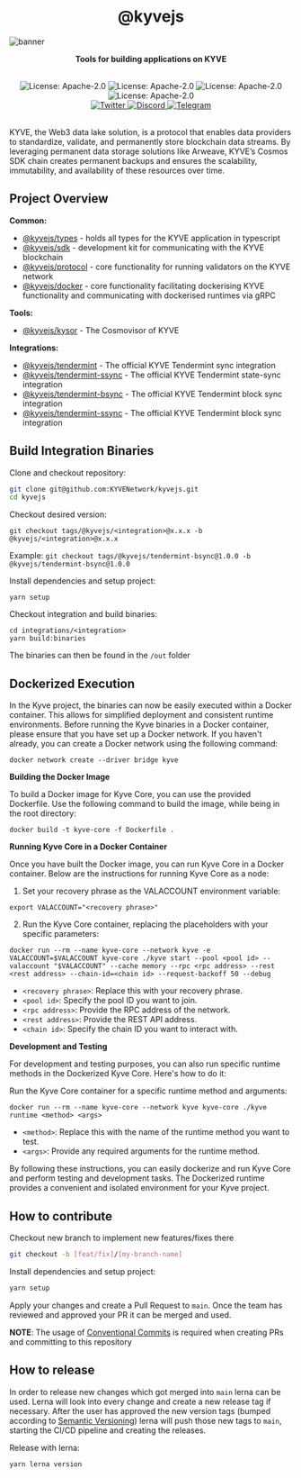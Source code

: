 <div align="center">
  <h1>@kyvejs</h1>
</div>

![banner](https://arweave.net/RkC-azeak1eOQGOLSaPNzHo-ORc-cWgnmdJnSScedFE)

<p align="center">
<strong>Tools for building applications on KYVE</strong>
</p>

<br/>

<div align="center">
  <img alt="License: Apache-2.0" src="https://badgen.net/github/license/KYVENetwork/kyvejs?color=green" />

  <img alt="License: Apache-2.0" src="https://badgen.net/github/stars/KYVENetwork/kyvejs?color=green" />

  <img alt="License: Apache-2.0" src="https://badgen.net/github/contributors/KYVENetwork/kyvejs?color=green" />

  <img alt="License: Apache-2.0" src="https://badgen.net/github/releases/KYVENetwork/kyvejs?color=green" />
</div>

<div align="center">
  <a href="https://twitter.com/KYVENetwork" target="_blank">
    <img alt="Twitter" src="https://badgen.net/badge/icon/twitter?icon=twitter&label" />
  </a>
  <a href="https://discord.com/invite/kyve" target="_blank">
    <img alt="Discord" src="https://badgen.net/badge/icon/discord?icon=discord&label" />
  </a>
  <a href="https://t.me/kyvenet" target="_blank">
    <img alt="Telegram" src="https://badgen.net/badge/icon/telegram?icon=telegram&label" />
  </a>
</div>

<br/>

KYVE, the Web3 data lake solution, is a protocol that enables data providers to standardize, validate, and permanently store blockchain data streams. By leveraging permanent data storage solutions like Arweave, KYVE’s Cosmos SDK chain creates permanent backups and ensures the scalability, immutability, and availability of these resources over time.

## Project Overview

**Common:**

- [@kyvejs/types](common/types/README.md) - holds all types for the KYVE application in typescript
- [@kyvejs/sdk](common/sdk/README.md) - development kit for communicating with the KYVE blockchain
- [@kyvejs/protocol](common/protocol/README.md) - core functionality for running validators on the KYVE network
- [@kyvejs/docker](common/docker/README.md) - core functionality facilitating dockerising KYVE functionality and communicating with dockerised runtimes via gRPC

**Tools:**

- [@kyvejs/kysor](tools/kysor/README.md) - The Cosmovisor of KYVE

**Integrations:**

- [@kyvejs/tendermint](integrations/tendermint/README.md) - The official KYVE Tendermint sync integration
- [@kyvejs/tendermint-ssync](integrations/tendermint-ssync/README.md) - The official KYVE Tendermint state-sync integration
- [@kyvejs/tendermint-bsync](integrations/tendermint-bsync/README.md) - The official KYVE Tendermint block sync integration
- [@kyvejs/tendermint-ssync](integrations/tendermint-ssync/README.md) - The official KYVE Tendermint block sync integration

## Build Integration Binaries

Clone and checkout repository:

```bash
git clone git@github.com:KYVENetwork/kyvejs.git
cd kyvejs
```

Checkout desired version:

```
git checkout tags/@kyvejs/<integration>@x.x.x -b @kyvejs/<integration>@x.x.x
```

Example: `git checkout tags/@kyvejs/tendermint-bsync@1.0.0 -b @kyvejs/tendermint-bsync@1.0.0`

Install dependencies and setup project:

```
yarn setup
```

Checkout integration and build binaries:

```
cd integrations/<integration>
yarn build:binaries
```

The binaries can then be found in the `/out` folder

## Dockerized Execution

In the Kyve project, the binaries can now be easily executed within a Docker container. This allows for simplified deployment and consistent runtime environments. Before running the Kyve binaries in a Docker container, please ensure that you have set up a Docker network. If you haven't already, you can create a Docker network using the following command:

```
docker network create --driver bridge kyve
```

**Building the Docker Image**

To build a Docker image for Kyve Core, you can use the provided Dockerfile. Use the following command to build the image, while being in the root directory:

```
docker build -t kyve-core -f Dockerfile .
```

**Running Kyve Core in a Docker Container**

Once you have built the Docker image, you can run Kyve Core in a Docker container. Below are the instructions for running Kyve Core as a node:

1. Set your recovery phrase as the VALACCOUNT environment variable:

```
export VALACCOUNT="<recovery phrase>"
```

2. Run the Kyve Core container, replacing the placeholders with your specific parameters:

```
docker run --rm --name kyve-core --network kyve -e VALACCOUNT=$VALACCOUNT kyve-core ./kyve start --pool <pool id> --valaccount "$VALACCOUNT" --cache memory --rpc <rpc address> --rest <rest address> --chain-id=<chain id> --request-backoff 50 --debug
```
- `<recovery phrase>`: Replace this with your recovery phrase.
- `<pool id>`: Specify the pool ID you want to join.
- `<rpc address>`: Provide the RPC address of the network.
- `<rest address>`: Provide the REST API address.
- `<chain id>`: Specify the chain ID you want to interact with.

**Development and Testing**

For development and testing purposes, you can also run specific runtime methods in the Dockerized Kyve Core. Here's how to do it:

Run the Kyve Core container for a specific runtime method and arguments:
```
docker run --rm --name kyve-core --network kyve kyve-core ./kyve runtime <method> <args>
```
- `<method>`: Replace this with the name of the runtime method you want to test.
- `<args>`: Provide any required arguments for the runtime method.

By following these instructions, you can easily dockerize and run Kyve Core and perform testing and development tasks. The Dockerized runtime provides a convenient and isolated environment for your Kyve project.






## How to contribute

Checkout new branch to implement new features/fixes there

```bash
git checkout -b [feat/fix]/[my-branch-name]
```

Install dependencies and setup project:

```bash
yarn setup
```

Apply your changes and create a Pull Request to `main`. Once the team has
reviewed and approved your PR it can be merged and used.

**NOTE**: The usage of [Conventional Commits](https://conventionalcommits.org) is required when creating PRs and committing to this repository

## How to release

In order to release new changes which got merged into `main` lerna can be used. Lerna will look into every change and create a new release tag if necessary. After the user has approved the new version tags (bumped according to [Semantic Versioning](https://semver.org/)) lerna will push those new tags to `main`, starting the CI/CD pipeline and creating the releases.

Release with lerna:

```
yarn lerna version
```
